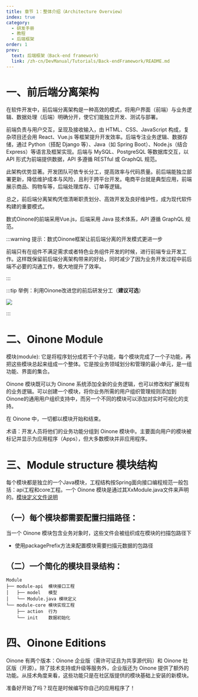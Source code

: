 ```yaml
---
title: 章节 1：整体介绍（Architecture Overview）
index: true
category:
  - 研发手册
  - 教程
  - 后端框架
order: 1
prev:
  text: 后端框架（Back-end framework）
  link: /zh-cn/DevManual/Tutorials/Back-endFramework/README.md
---
```

# 一、前后端分离架构
在软件开发中，前后端分离架构是一种高效的模式，将用户界面（前端）与业务逻辑、数据处理（后端）明确分开，使它们能独立开发、测试与部署。

前端负责与用户交互，呈现及接收输入，由 HTML、CSS、JavaScript 构成，复杂项目还会用 React、Vue.js 等框架提升开发效率。后端专注业务逻辑、数据存储，通过 Python（搭配 Django 等）、Java（如 Spring Boot）、Node.js（结合 Express）等语言及框架实现。后端与 MySQL、PostgreSQL 等数据库交互，以 API 形式为前端提供数据，API 多遵循 RESTful 或 GraphQL 规范。

此架构优势显著。开发团队可依专长分工，提高效率与代码质量。前后端能独立部署更新，降低维护成本与风险，且利于跨平台开发。电商平台就是典型应用，前端展示商品、购物车等，后端处理库存、订单等逻辑。

总之，前后端分离架构凭借清晰职责划分、高效开发及良好维护性，成为现代软件构建的重要模式。

数式Oinone的前端采用Vue.js，后端采用 Java 技术体系，API 遵循 GraphQL 规范。

:::warning 提示：数式Oinone框架让前后端分离的开发模式更进一步

前端只有在组件不满足需求或者特色业务组件开发的时候，进行前端专业开发工作。这样既保留前后端分离架构带来的好处，同时减少了因为业务开发过程中前后端不必要的沟通工作，极大地提升了效率。

:::

:::tip 举例：利用Oinone改进您的前后研发分工（**建议可选**）

![](https://oinone-jar.oss-cn-zhangjiakou.aliyuncs.com/welcome-document/Development/Tutorial/BackendFramework/chapter-1/tip.gif)

:::

# 二、Oinone Module
模块(module): 它是将程序划分成若干个子功能，每个模块完成了一个子功能，再把这些模块总起来组成一个整体。它是按业务领域划分和管理的最小单元，是一组功能、界面的集合。

Oinone 模块既可以为 Oinone 系统添加全新的业务逻辑，也可以修改和扩展现有的业务逻辑。可以创建一个模块，将你业务所需的用户组织管理规则添加到Oinone的通用用户组织支持中，而另一个不同的模块可以添加对实时可视化的支持。

在 Oinone 中，一切都以模块开始和结束。

术语：开发人员将他们的业务功能分组到 Oinone 模块中。主要面向用户的模块被标记并显示为应用程序（Apps），但大多数模块并非应用程序。

# 三、Module structure 模块结构
每个模块都是独立的一个Java模块，工程结构按Spring面向接口编程规范一般包括：api工程和core工程。一个 Oinone 模块是通过其XxModule.java文件来声明的。[模块定义文件说明](/zh-cn/DevManual/Reference/Back-EndFramework/module-API.md)

## （一）每个模块都需要配置扫描路径：
当一个 Oinone 模块包含业务对象时，这些文件会被组织成在模块的扫描包路径下

+ 使用packagePrefix方法来配置模块需要扫描元数据的包路径

## （二）一个简化的模块目录结构：
```plain
Module
├── module-api  模块接口工程
│   ├── model   模型
│   └── Module.java 模块定义
└── module-core 模块实现工程
    ├── action  行为
    └── init    数据初始化
```

# 四、Oinone Editions
Oinone 有两个版本：Oinone 企业版（需许可证且为共享源代码）和 Oinone 社区版（开源）。除了技术支持或升级等服务外，企业版还为 Oinone 提供了额外的功能。从技术角度来看，这些功能只是在社区版提供的模块基础上安装的新模块。


准备好开始了吗？现在是时候编写你自己的应用程序了！





